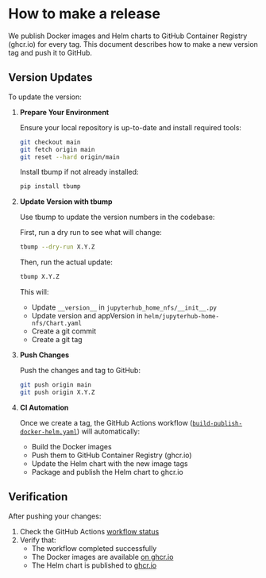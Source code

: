 # How to make a release

We publish Docker images and Helm charts to GitHub Container Registry (ghcr.io) for every tag. This document describes how to make a new version tag and push it to GitHub.

## Version Updates

To update the version:

1. **Prepare Your Environment**

   Ensure your local repository is up-to-date and install required tools:

   ```bash
   git checkout main
   git fetch origin main
   git reset --hard origin/main
   ```

   Install tbump if not already installed:

   ```bash
   pip install tbump
   ```

2. **Update Version with tbump**

   Use tbump to update the version numbers in the codebase:

   First, run a dry run to see what will change:

   ```bash
   tbump --dry-run X.Y.Z
   ```

   Then, run the actual update:

   ```bash
   tbump X.Y.Z
   ```

   This will:
   - Update `__version__` in `jupyterhub_home_nfs/__init__.py`
   - Update version and appVersion in `helm/jupyterhub-home-nfs/Chart.yaml`
   - Create a git commit
   - Create a git tag

3. **Push Changes**

   Push the changes and tag to GitHub:

   ```bash
   git push origin main
   git push origin X.Y.Z
   ```

4. **CI Automation**

   Once we create a tag, the GitHub Actions workflow ([`build-publish-docker-helm.yaml`](https://github.com/2i2c-org/jupyterhub-home-nfs/blob/main/.github/workflows/build-publish-docker-helm.yaml)) will automatically:
   - Build the Docker images
   - Push them to GitHub Container Registry (ghcr.io)
   - Update the Helm chart with the new image tags
   - Package and publish the Helm chart to ghcr.io

## Verification

After pushing your changes:

1. Check the GitHub Actions [workflow status](https://github.com/2i2c-org/jupyterhub-home-nfs/actions)
2. Verify that:
   - The workflow completed successfully
   - The Docker images are available [on ghcr.io](https://github.com/orgs/2i2c-org/packages?repo_name=jupyterhub-home-nfs)
   - The Helm chart is published to [ghcr.io](https://github.com/2i2c-org/jupyterhub-home-nfs/pkgs/container/jupyterhub-home-nfs%2Fjupyterhub-home-nfs)
